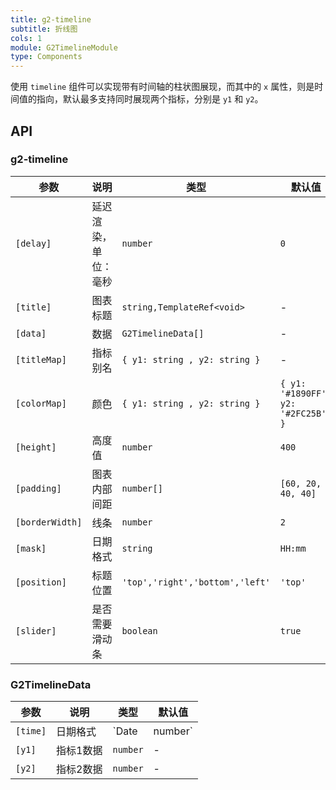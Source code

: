 ```yaml
---
title: g2-timeline
subtitle: 折线图
cols: 1
module: G2TimelineModule
type: Components
---
```


使用 `timeline` 组件可以实现带有时间轴的柱状图展现，而其中的 `x` 属性，则是时间值的指向，默认最多支持同时展现两个指标，分别是 `y1` 和 `y2`。

## API

### g2-timeline

| 参数            | 说明               | 类型                          | 默认值                             |
|-----------------|------------------|-------------------------------|------------------------------------|
| `[delay]`       | 延迟渲染，单位：毫秒 | `number`                      | `0`                                |
| `[title]`       | 图表标题           | `string,TemplateRef<void>`    | -                                  |
| `[data]`        | 数据               | `G2TimelineData[]`            | -                                  |
| `[titleMap]`    | 指标别名           | `{ y1: string , y2: string }` | -                                  |
| `[colorMap]`    | 颜色               | `{ y1: string , y2: string }` | `{ y1: '#1890FF', y2: '#2FC25B' }` |
| `[height]`      | 高度值             | `number`                      | `400`                              |
| `[padding]`     | 图表内部间距       | `number[]`                    | `[60, 20, 40, 40]`                 |
| `[borderWidth]` | 线条               | `number`                      | `2`                                |
| `[mask]`        | 日期格式           | `string`                      | `HH:mm`                            |
| `[position]`    | 标题位置           | `'top','right','bottom','left'`  | `'top'`                            |
| `[slider]`      | 是否需要滑动条     | `boolean`                     | `true`                             |

### G2TimelineData

| 参数   | 说明      | 类型                     | 默认值 |
|--------|---------|--------------------------|--------|
| `[time]`  | 日期格式 | `Date | number` | - |
| `[y1]` | 指标1数据 | `number`                 | -      |
| `[y2]` | 指标2数据 | `number`                 | -      |
